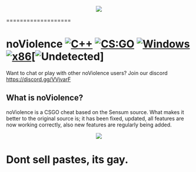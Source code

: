 <p align="center">
<img src="http://i.imgur.com/bzhiHde.png">
</p>
===================

# noViolence [![C++](https://img.shields.io/badge/language-C%2B%2B-%23f34b7d.svg)](https://en.wikipedia.org/wiki/C%2B%2B) [![CS:GO](https://img.shields.io/badge/game-CS%3AGO-yellow.svg)](https://store.steampowered.com/app/730/CounterStrike_Global_Offensive/) [![Windows](https://img.shields.io/badge/platform-Windows-0078d7.svg)](https://en.wikipedia.org/wiki/Microsoft_Windows) [![x86](https://img.shields.io/badge/arch-x86-red.svg)](https://en.wikipedia.org/wiki/X86)[![Undetected](https://www.google.com/url?sa=i&source=images&cd=&ved=2ahUKEwis-Pz-trjlAhWqy4UKHTTsCykQjRx6BAgBEAQ&url=https%3A%2F%2Fsteamcommunity.com%2Fsharedfiles%2Ffiledetails%2F%3Fid%3D1439453894&psig=AOvVaw3STxes9zlMOzv0tkBE0GQ5&ust=1572127898669543)]

Want to chat or play with other noViolence users? Join our discord https://discord.gg/VVjvarF


## What is noViolence?

noViolence is a CSGO cheat based on the Sensum source. What makes it better to the original source is; it has been fixed, updated, all features are now working correctly, also new features are regularly being added.


<p align="center">
<img src="http://i.imgur.com/8Fmyz99.png">
</p>


# Dont sell pastes, its gay.




